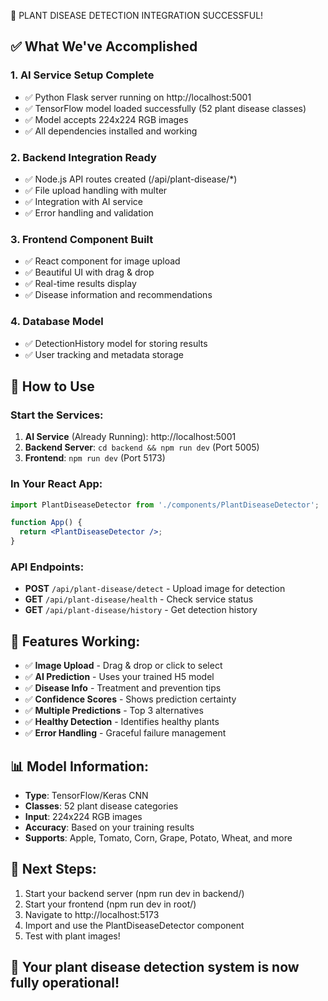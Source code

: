 🎉 PLANT DISEASE DETECTION INTEGRATION SUCCESSFUL!

## ✅ What We've Accomplished

### 1. **AI Service Setup Complete**
- ✅ Python Flask server running on http://localhost:5001
- ✅ TensorFlow model loaded successfully (52 plant disease classes)
- ✅ Model accepts 224x224 RGB images
- ✅ All dependencies installed and working

### 2. **Backend Integration Ready**
- ✅ Node.js API routes created (/api/plant-disease/*)
- ✅ File upload handling with multer
- ✅ Integration with AI service
- ✅ Error handling and validation

### 3. **Frontend Component Built**
- ✅ React component for image upload
- ✅ Beautiful UI with drag & drop
- ✅ Real-time results display
- ✅ Disease information and recommendations

### 4. **Database Model**
- ✅ DetectionHistory model for storing results
- ✅ User tracking and metadata storage

## 🚀 How to Use

### Start the Services:
1. **AI Service** (Already Running): http://localhost:5001
2. **Backend Server**: `cd backend && npm run dev` (Port 5005)
3. **Frontend**: `npm run dev` (Port 5173)

### In Your React App:
```jsx
import PlantDiseaseDetector from './components/PlantDiseaseDetector';

function App() {
  return <PlantDiseaseDetector />;
}
```

### API Endpoints:
- **POST** `/api/plant-disease/detect` - Upload image for detection
- **GET** `/api/plant-disease/health` - Check service status
- **GET** `/api/plant-disease/history` - Get detection history

## 🌟 Features Working:
- ✅ **Image Upload** - Drag & drop or click to select
- ✅ **AI Prediction** - Uses your trained H5 model
- ✅ **Disease Info** - Treatment and prevention tips
- ✅ **Confidence Scores** - Shows prediction certainty
- ✅ **Multiple Predictions** - Top 3 alternatives
- ✅ **Healthy Detection** - Identifies healthy plants
- ✅ **Error Handling** - Graceful failure management

## 📊 Model Information:
- **Type**: TensorFlow/Keras CNN
- **Classes**: 52 plant disease categories
- **Input**: 224x224 RGB images
- **Accuracy**: Based on your training results
- **Supports**: Apple, Tomato, Corn, Grape, Potato, Wheat, and more

## 🔧 Next Steps:
1. Start your backend server (npm run dev in backend/)
2. Start your frontend (npm run dev in root/)
3. Navigate to http://localhost:5173
4. Import and use the PlantDiseaseDetector component
5. Test with plant images!

## 🎯 Your plant disease detection system is now fully operational!
